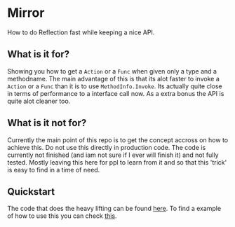 # Mirror
How to do Reflection fast while keeping a nice API.

## What is it for?
Showing you how to get a `Action` or a `Func` when given only a type and a methodname. The main advantage of this is that its alot faster to invoke a `Action` or a `Func` than it is to use `MethodInfo.Invoke`. Its actually quite close in terms of performance to a interface call now. As a extra bonus the API is quite alot cleaner too.

## What is it not for?
Currently the main point of this repo is to get the concept accross on how to achieve this. Do not use this directly in production code. The code is currently not finished (and iam not sure if I ever will finish it) and not fully tested. Mostly leaving this here for ppl to learn from it and so that this 'trick' is easy to find in a time of need.

## Quickstart
The code that does the heavy lifting can be found [here](https://github.com/Barsonax/Mirror/blob/master/Mirror/CachedReflection.cs). To find a example of how to use this you can check [this](https://github.com/Barsonax/Mirror/blob/master/Mirror.Example/Program.cs).
